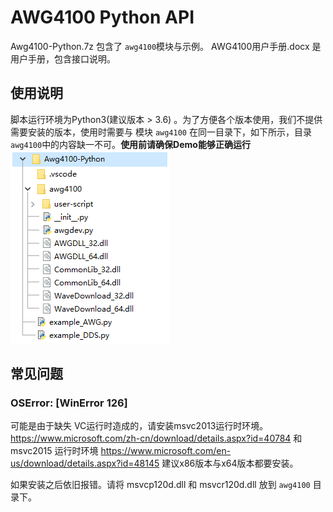 # AWG4100 Python API

Awg4100-Python.7z 包含了 `awg4100`模块与示例。
AWG4100用户手册.docx 是用户手册，包含接口说明。

## 使用说明

脚本运行环境为Python3(建议版本 > 3.6) 。为了方便各个版本使用，我们不提供需要安装的版本，使用时需要与 模块 `awg4100` 在同一目录下，如下所示，目录`awg4100`中的内容缺一不可。**使用前请确保Demo能够正确运行**
![avatar](./python使用目录.png)

## 常见问题
### OSError: [WinError 126]
可能是由于缺失 VC运行时造成的，请安装msvc2013运行时环境。https://www.microsoft.com/zh-cn/download/details.aspx?id=40784  和  msvc2015 运行时环境 https://www.microsoft.com/en-us/download/details.aspx?id=48145 建议x86版本与x64版本都要安装。

如果安装之后依旧报错。请将 msvcp120d.dll 和 msvcr120d.dll 放到 `awg4100` 目录下。